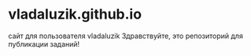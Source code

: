 # vladaluzik.github.io
 сайт для пользователя vladaluzik
Здравствуйте, это репозиторий для публикации заданий!
